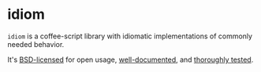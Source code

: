 # idiom

`idiom` is a coffee-script library with idiomatic implementations of commonly needed behavior.

It's [BSD-licensed](http://en.wikipedia.org/wiki/BSD_licenses) for open usage, [well-documented](http://slezica.github.com/idiom/src/idiom.html), and [thoroughly tested](http://slezica.github.com/idiom/src/test.html).
